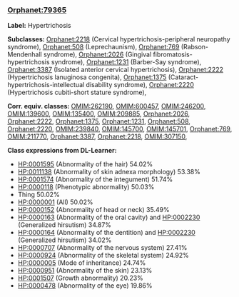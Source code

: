 
### [Orphanet:79365](http://www.orpha.net/ORDO/Orphanet_79365)
**Label:** Hypertrichosis

**Subclasses:** [Orphanet:2218](http://www.orpha.net/ORDO/Orphanet_2218) (Cervical hypertrichosis-peripheral neuropathy syndrome), [Orphanet:508](http://www.orpha.net/ORDO/Orphanet_508) (Leprechaunism), [Orphanet:769](http://www.orpha.net/ORDO/Orphanet_769) (Rabson-Mendenhall syndrome), [Orphanet:2026](http://www.orpha.net/ORDO/Orphanet_2026) (Gingival fibromatosis-hypertrichosis syndrome), [Orphanet:1231](http://www.orpha.net/ORDO/Orphanet_1231) (Barber-Say syndrome), [Orphanet:3387](http://www.orpha.net/ORDO/Orphanet_3387) (Isolated anterior cervical hypertrichosis), [Orphanet:2222](http://www.orpha.net/ORDO/Orphanet_2222) (Hypertrichosis lanuginosa congenita), [Orphanet:1375](http://www.orpha.net/ORDO/Orphanet_1375) (Cataract-hypertrichosis-intellectual disability syndrome), [Orphanet:2220](http://www.orpha.net/ORDO/Orphanet_2220) (Hypertrichosis cubiti-short stature syndrome), 

**Corr. equiv. classes:** [OMIM:262190](http://purl.obolibrary.org/obo/OMIM_262190), [OMIM:600457](http://purl.obolibrary.org/obo/OMIM_600457), [OMIM:246200](http://purl.obolibrary.org/obo/OMIM_246200), [OMIM:139600](http://purl.obolibrary.org/obo/OMIM_139600), [OMIM:135400](http://purl.obolibrary.org/obo/OMIM_135400), [OMIM:209885](http://purl.obolibrary.org/obo/OMIM_209885), [Orphanet:2026](http://www.orpha.net/ORDO/Orphanet_2026), [Orphanet:2222](http://www.orpha.net/ORDO/Orphanet_2222), [Orphanet:1375](http://www.orpha.net/ORDO/Orphanet_1375), [Orphanet:1231](http://www.orpha.net/ORDO/Orphanet_1231), [Orphanet:508](http://www.orpha.net/ORDO/Orphanet_508), [Orphanet:2220](http://www.orpha.net/ORDO/Orphanet_2220), [OMIM:239840](http://purl.obolibrary.org/obo/OMIM_239840), [OMIM:145700](http://purl.obolibrary.org/obo/OMIM_145700), [OMIM:145701](http://purl.obolibrary.org/obo/OMIM_145701), [Orphanet:769](http://www.orpha.net/ORDO/Orphanet_769), [OMIM:211770](http://purl.obolibrary.org/obo/OMIM_211770), [Orphanet:3387](http://www.orpha.net/ORDO/Orphanet_3387), [Orphanet:2218](http://www.orpha.net/ORDO/Orphanet_2218), [OMIM:307150](http://purl.obolibrary.org/obo/OMIM_307150), 

**Class expressions from DL-Learner:**

- [HP:0001595](http://purl.obolibrary.org/obo/HP_0001595) (Abnormality of the hair) 54.02%
- [HP:0011138](http://purl.obolibrary.org/obo/HP_0011138) (Abnormality of skin adnexa morphology) 53.38%
- [HP:0001574](http://purl.obolibrary.org/obo/HP_0001574) (Abnormality of the integument) 51.74%
- [HP:0000118](http://purl.obolibrary.org/obo/HP_0000118) (Phenotypic abnormality) 50.03%
- Thing 50.02%
- [HP:0000001](http://purl.obolibrary.org/obo/HP_0000001) (All) 50.02%
- [HP:0000152](http://purl.obolibrary.org/obo/HP_0000152) (Abnormality of head or neck) 35.49%
- [HP:0000163](http://purl.obolibrary.org/obo/HP_0000163) (Abnormality of the oral cavity) and [HP:0002230](http://purl.obolibrary.org/obo/HP_0002230) (Generalized hirsutism) 34.87%
- [HP:0000164](http://purl.obolibrary.org/obo/HP_0000164) (Abnormality of the dentition) and [HP:0002230](http://purl.obolibrary.org/obo/HP_0002230) (Generalized hirsutism) 34.02%
- [HP:0000707](http://purl.obolibrary.org/obo/HP_0000707) (Abnormality of the nervous system) 27.41%
- [HP:0000924](http://purl.obolibrary.org/obo/HP_0000924) (Abnormality of the skeletal system) 24.92%
- [HP:0000005](http://purl.obolibrary.org/obo/HP_0000005) (Mode of inheritance) 24.74%
- [HP:0000951](http://purl.obolibrary.org/obo/HP_0000951) (Abnormality of the skin) 23.13%
- [HP:0001507](http://purl.obolibrary.org/obo/HP_0001507) (Growth abnormality) 20.23%
- [HP:0000478](http://purl.obolibrary.org/obo/HP_0000478) (Abnormality of the eye) 19.86%


